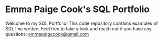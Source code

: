 # Emma Paige Cook's SQL Portfolio
Welcome to my SQL Portfolio! This code repository contains examples of SQL I've written. Feel free to take a look and reach out if you have any questions: emmapaigecook@gmail.com
